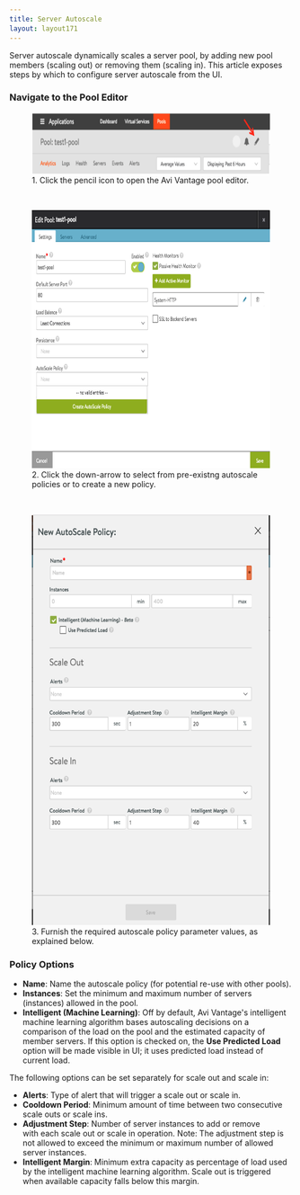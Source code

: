 ```yaml
---
title: Server Autoscale
layout: layout171
---
```

Server autoscale dynamically scales a server pool, by adding new pool members (scaling out) or removing them (scaling in). This article exposes steps by which to configure server autoscale from the UI.

### Navigate to the Pool Editor

<figure class="thumbnail wp-caption alignnone"> <a href="img/Screen-Shot-2016-08-29-at-7.02.03-PM.png"><img class="wp-image-12737" src="img/Screen-Shot-2016-08-29-at-7.02.03-PM.png" alt="click to the Avi Vantage pool editor" width="650" height="109"></a>  
<figcapture> 1. Click the pencil icon to open the Avi Vantage pool editor. 
</figcapture>
</figure> 

 

<figure class="thumbnail wp-caption alignnone"> <a href="img/click_to_create_autoscale_policy.png"><img class="wp-image-12739" src="img/click_to_create_autoscale_policy.png" alt="click to select from pre-existing autoscale policies or to create a new one" width="650" height="459"></a>  
<figcapture> 2. Click the down-arrow to select from pre-existng autoscale policies or to create a new policy. 
</figcapture>
</figure> 

 

<figure class="thumbnail wp-caption aligncenter"> <a href="img/new_autoscale_policy.png"><img class="wp-image-12741" src="img/new_autoscale_policy.png" alt="Avi Vantage server autoscale policy" width="500" height="731"></a>  
<figcapture> 3. Furnish the required autoscale policy parameter values, as explained below. 
</figcapture>
</figure> 

### Policy Options

* **Name**: Name the autoscale policy (for potential re-use with other pools).
* **Instances**: Set the minimum and maximum number of servers (instances) allowed in the pool.
* **Intelligent (Machine Learning)**: Off by default, Avi Vantage's intelligent machine learning algorithm bases autoscaling decisions on a comparison of the load on the pool and the estimated capacity of member servers. If this option is checked on, the **Use Predicted Load** option will be made visible in UI; it uses predicted load instead of current load. 

The following options can be set separately for scale out and scale in:

* **Alerts**: Type of alert that will trigger a scale out or scale in.
* **Cooldown Period**: Minimum amount of time between two consecutive scale outs or scale ins.
* **Adjustment Step**: Number of server instances to add or remove with each scale out or scale in operation. Note: The adjustment step is not allowed to exceed the minimum or maximum number of allowed server instances.
* **Intelligent Margin**: Minimum extra capacity as percentage of load used by the intelligent machine learning algorithm. Scale out is triggered when available capacity falls below this margin. 